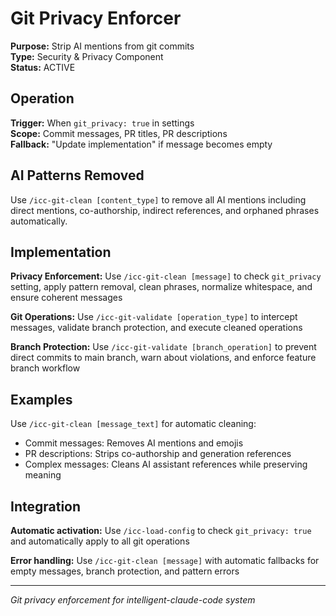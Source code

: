 # Git Privacy Enforcer

**Purpose:** Strip AI mentions from git commits  
**Type:** Security & Privacy Component  
**Status:** ACTIVE

## Operation

**Trigger:** When `git_privacy: true` in settings  
**Scope:** Commit messages, PR titles, PR descriptions  
**Fallback:** "Update implementation" if message becomes empty  

## AI Patterns Removed

Use `/icc-git-clean [content_type]` to remove all AI mentions including direct mentions, co-authorship, indirect references, and orphaned phrases automatically.

## Implementation

**Privacy Enforcement:** Use `/icc-git-clean [message]` to check `git_privacy` setting, apply pattern removal, clean phrases, normalize whitespace, and ensure coherent messages

**Git Operations:** Use `/icc-git-validate [operation_type]` to intercept messages, validate branch protection, and execute cleaned operations

**Branch Protection:** Use `/icc-git-validate [branch_operation]` to prevent direct commits to main branch, warn about violations, and enforce feature branch workflow

## Examples

Use `/icc-git-clean [message_text]` for automatic cleaning:
- Commit messages: Removes AI mentions and emojis
- PR descriptions: Strips co-authorship and generation references  
- Complex messages: Cleans AI assistant references while preserving meaning

## Integration

**Automatic activation:** Use `/icc-load-config` to check `git_privacy: true` and automatically apply to all git operations

**Error handling:** Use `/icc-git-clean [message]` with automatic fallbacks for empty messages, branch protection, and pattern errors

---
*Git privacy enforcement for intelligent-claude-code system*